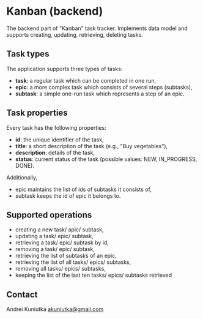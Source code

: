 # Kanban (backend)

The backend part of "Kanban" task tracker. Implements data model and supports creating, 
updating, retrieving, deleting tasks.

## Task types

The application supports three types of tasks:
- **task**: a regular task which can be completed in one run,
- **epic**: a more complex task which consists of several steps (subtasks),
- **subtask**: a simple one-run task which represents a step of an epic.

## Task properties

Every task has the following properties:
- **id**: the unique identifier of the task,
- **title**: a short description of the task (e.g., "Buy vegetables"),
- **description**: details of the task,
- **status**: current status of the task (possible values: NEW, IN_PROGRESS, DONE).

Additionally, 
- epic maintains the list of ids of subtasks it consists of,
- subtask keeps the id of epic it belongs to.

## Supported operations

- creating a new task/ apic/ subtask,
- updating a task/ epic/ subtask,
- retrieving a task/ epic/ subtask by id,
- removing a task/ epic/ subtask,
- retrieving the list of subtasks of an epic,
- retrieving the list of all tasks/ epics/ subtasks,
- removing all tasks/ epics/ subtasks,
- keeping the list of the last ten tasks/ epics/ subtasks retrieved

## Contact

Andrei Kuniutka [<akuniutka@gmail.com>](mailto:akuniutka@gmail.com)
